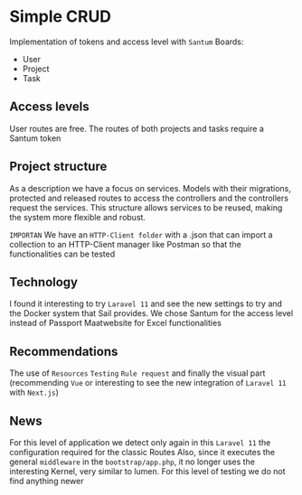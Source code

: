 # Simple CRUD
Implementation of tokens and access level with `Santum`
Boards:
* User
* Project
* Task

## Access levels

User routes are free. The routes of both projects and tasks require a Santum token

## Project structure

As a description we have a focus on services. Models with their migrations, protected and released routes to access the controllers and the controllers request the services. This structure allows services to be reused, making the system more flexible and robust.

`IMPORTAN` We have an `HTTP-Client folder` with a .json that can import a collection to an HTTP-Client manager like Postman so that the functionalities can be tested

## Technology
I found it interesting to try `Laravel 11` and see the new settings to try and the Docker system that Sail provides.
We chose Santum for the access level instead of Passport
Maatwebsite for Excel functionalities

## Recommendations

The use of `Resources`
`Testing`
`Rule request`
and finally the visual part (recommending `Vue` or interesting to see the new integration of `Laravel 11` with `Next.js`)

## News 

For this level of application we detect only again in this `Laravel 11` the configuration required for the classic Routes
Also, since it executes the general `middleware` in the `bootstrap/app.php`, it no longer uses the interesting Kernel, very similar to lumen. For this level of testing we do not find anything newer


